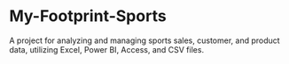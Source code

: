# My-Footprint-Sports
A project for analyzing and managing sports sales, customer, and product data, utilizing Excel, Power BI, Access, and CSV files.
